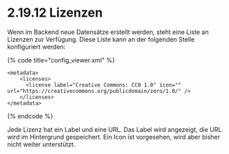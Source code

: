 # 2.19.12 Lizenzen

Wenn im Backend neue Datensätze erstellt werden, steht eine Liste an Lizenzen zur Verfügung. Diese Liste kann an der folgenden Stelle konfiguriert werden:

{% code title="config\_viewer.xml" %}
```markup
<metadata>
    <licenses>
      <license label="Creative Commons: CC0 1.0" icon="" url="https://creativecommons.org/publicdomain/zero/1.0/" />
    </licenses>
</metadata>
```
{% endcode %}

Jede Lizenz hat ein Label und eine URL. Das Label wird angezeigt, die URL wird im Hintergrund gespeichert. Ein Icon ist vorgesehen, wird aber bisher nicht weiter unterstützt.

